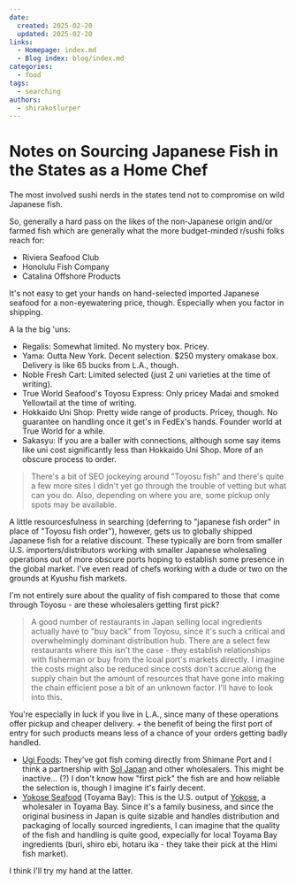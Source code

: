 ```yaml
---
date:
  created: 2025-02-20
  updated: 2025-02-20
links:
  - Homepage: index.md
  - Blog index: blog/index.md
categories:
  - food
tags:
  - searching
authors:
  - shirakoslurper
---
```


# Notes on Sourcing Japanese Fish in the States as a Home Chef

The most involved sushi nerds in the states tend not to compromise on wild Japanese fish.

So, generally a hard pass on the likes of the non-Japanese origin and/or farmed fish which are generally what the more budget-minded r/sushi folks reach for:

- Riviera Seafood Club
- Honolulu Fish Company
- Catalina Offshore Products

It's not easy to get your hands on hand-selected imported Japanese seafood for a non-eyewatering price, though. Especially when you factor in shipping.

A la the big 'uns:

- Regalis: Somewhat limited. No mystery box. Pricey.
- Yama: Outta New York. Decent selection. $250 mystery omakase box. Delivery is like 65 bucks from L.A., though.
- Noble Fresh Cart: Limited selected (just 2 uni varieties at the time of writing).
- True World Seafood's Toyosu Express: Only pricey Madai and smoked Yellowtail at the time of writing.
- Hokkaido Uni Shop: Pretty wide range of products. Pricey, though. No guarantee on handling once it get's in FedEx's hands. Founder world at True World for a while.
- Sakasyu: If you are a baller with connections, although some say items like uni cost significantly less than Hokkaido Uni Shop. More of an obscure process to order.

> There's a bit of SEO jockeying around "Toyosu fish" and there's quite a few more sites I didn't yet go through the trouble of vetting but what can you do. Also, depending on where you are, some pickup only spots may be available.

A little resourcesfulness in searching (deferring to "japanese fish order" in place of "Toyosu fish order"), however, gets us to globally shipped Japanese fish for a relative discount. These typically are born from smaller U.S. importers/distributors working with smaller Japanese wholesaling operations out of more obscure ports hoping to establish some presence in the global market. I've even read of chefs working with a dude or two on the grounds at Kyushu fish markets.

I'm not entirely sure about the quality of fish compared to those that come through Toyosu - are these wholesalers getting first pick? 

> A good number of restaurants in Japan selling local ingredients actually have to "buy back" from Toyosu, since it's such a critical and overwhelmingly dominant distribution hub. There are a select few restaurants where this isn't the case - they establish relationships with fisherman or buy from the lcoal port's markets directly. I imagine the costs might also be reduced since costs don't accrue along the supply chain but the amount of resources that have gone into making the chain efficient pose a bit of an unknown factor. I'll have to look into this.

You're especially in luck if you live in L.A., since many of these operations offer pickup and cheaper delivery. + the benefit of being the first port of entry for such products means less of a chance of your orders getting badly handled.

- [Ugi Foods](https://www.ugi-us.com/shop): They've got fish coming directly from Shimane Port and I think a partnership with [Sol Japan](https://en.sol.co.jp) and other wholesalers. This might be inactive... (?) I don't know how "first pick" the fish are and how reliable the selection is, though I imagine it's fairly decent.
- [Yokose Seafood](https://www.yokose-seafood.com) (Toyama Bay): This is the U.S. output of [Yokose](https://www.kk-yokose.co.jp), a wholesaler in Toyama Bay. Since it's a family business, and since the original business in Japan is quite sizable and handles distribution and packaging of locally sourced ingredients, I can imagine that the quality of the fish and handling is quite good, expecially for local Toyama Bay ingredients (buri, shiro ebi, hotaru ika - they take their pick at the Himi fish market).

I think I'll try my hand at the latter.